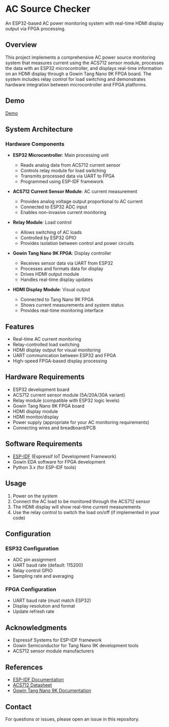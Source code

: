 # AC Source Checker

An ESP32-based AC power monitoring system with real-time HDMI display output via FPGA processing.

## Overview

This project implements a comprehensive AC power source monitoring system that measures current using the ACS712 sensor module, processes the data with an ESP32 microcontroller, and displays real-time information on an HDMI display through a Gowin Tang Nano 9K FPGA board. The system includes relay control for load switching and demonstrates hardware integration between microcontroller and FPGA platforms.

## Demo

[Demo](transformer.mp4)

## System Architecture

### Hardware Components

- **ESP32 Microcontroller**: Main processing unit
  - Reads analog data from ACS712 current sensor
  - Controls relay module for load switching
  - Transmits processed data via UART to FPGA
  - Programmed using ESP-IDF framework

- **ACS712 Current Sensor Module**: AC current measurement
  - Provides analog voltage output proportional to AC current
  - Connected to ESP32 ADC input
  - Enables non-invasive current monitoring

- **Relay Module**: Load control
  - Allows switching of AC loads
  - Controlled by ESP32 GPIO
  - Provides isolation between control and power circuits

- **Gowin Tang Nano 9K FPGA**: Display controller
  - Receives sensor data via UART from ESP32
  - Processes and formats data for display
  - Drives HDMI output module
  - Handles real-time display updates

- **HDMI Display Module**: Visual output
  - Connected to Tang Nano 9K FPGA
  - Shows current measurements and system status
  - Provides real-time monitoring interface

## Features

- Real-time AC current monitoring
- Relay-controlled load switching
- HDMI display output for visual monitoring
- UART communication between ESP32 and FPGA
- High-speed FPGA-based display processing

## Hardware Requirements

- ESP32 development board
- ACS712 current sensor module (5A/20A/30A variant)
- Relay module (compatible with ESP32 logic levels)
- Gowin Tang Nano 9K FPGA board
- HDMI display module
- HDMI monitor/display
- Power supply (appropriate for your AC monitoring requirements)
- Connecting wires and breadboard/PCB

## Software Requirements

- [ESP-IDF](https://docs.espressif.com/projects/esp-idf/en/latest/esp32/get-started/) (Espressif IoT Development Framework)
- Gowin EDA software for FPGA development
- Python 3.x (for ESP-IDF tools)

## Usage

1. Power on the system
2. Connect the AC load to be monitored through the ACS712 sensor
3. The HDMI display will show real-time current measurements
4. Use the relay control to switch the load on/off (if implemented in your code)

## Configuration

### ESP32 Configuration
- ADC pin assignment
- UART baud rate (default: 115200)
- Relay control GPIO
- Sampling rate and averaging

### FPGA Configuration
- UART baud rate (must match ESP32)
- Display resolution and format
- Update refresh rate

## Acknowledgments

- Espressif Systems for ESP-IDF framework
- Gowin Semiconductor for Tang Nano 9K development tools
- ACS712 sensor module manufacturers

## References

- [ESP-IDF Documentation](https://docs.espressif.com/projects/esp-idf/en/latest/esp32/)
- [ACS712 Datasheet](https://www.allegromicro.com/en/products/sense/current-sensor-ics/zero-to-fifty-amp-integrated-conductor-sensor-ics/acs712)
- [Gowin Tang Nano 9K Documentation](https://wiki.sipeed.com/hardware/en/tang/Tang-Nano-9K/Nano-9K.html)

## Contact

For questions or issues, please open an issue in this repository.

